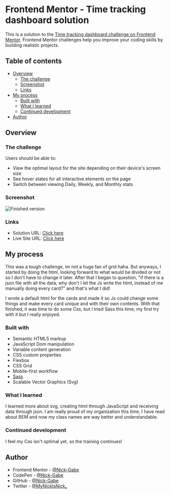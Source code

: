 # Frontend Mentor - Time tracking dashboard solution

This is a solution to the [Time tracking dashboard challenge on Frontend Mentor](https://www.frontendmentor.io/challenges/time-tracking-dashboard-UIQ7167Jw). Frontend Mentor challenges help you improve your coding skills by building realistic projects. 

## Table of contents

- [Overview](#overview)
  - [The challenge](#the-challenge)
  - [Screenshot](#screenshot)
  - [Links](#links)
- [My process](#my-process)
  - [Built with](#built-with)
  - [What I learned](#what-i-learned)
  - [Continued development](#continued-development)
- [Author](#author)

## Overview

### The challenge

Users should be able to:

- View the optimal layout for the site depending on their device's screen size
- See hover states for all interactive elements on the page
- Switch between viewing Daily, Weekly, and Monthly stats

### Screenshot

![Finished version](./images/finished_screenshot.png)

### Links

- Solution URL: [Click here](https://your-solution-url.com)
- Live Site URL: [Click here](https://nick-gabe.github.io/frontend-timetracking-dashboard/)

## My process

This was a tough challenge, im not a huge fan of grid haha. But anyways, I started by doing the html, looking forward to what would be divided or not so I don't have to change it later. After that I began to question, "if there is a json file with all the data, why don't I let the Js write the html, instead of me manually doing every card?" and that's what I did!

I wrote a default html for the cards and made it so Js could change some things and make every card unique and with their own contents. With that finished, it was time to do some Css, but I tried Sass this time, my first try with it but I really enjoyed.

### Built with

- Semantic HTML5 markup
- JavaScript Dom manipulation
- Variable content generation
- CSS custom properties
- Flexbox
- CSS Grid
- Mobile-first workflow
- [Sass](https://sass-lang.com)
- Scalable Vector Graphics (Svg)

### What I learned

I learned more about svg, creating html through JavaScript and receiving data through json.
I am really proud of my organization this time, I have read about BEM and now my class names are way better and understandable.

### Continued development

I feel my Css isn't optimal yet, so the training continues!

## Author

- Frontend Mentor - [@Nick-Gabe](https://www.frontendmentor.io/profile/Nick-Gabe)
- CodePen - [@Nick-Gabe](https://codepen.io/nick-gabe)
- GitHub - [@Nick-Gabe](https://github.com/Nick-Gabe/)
- Twitter - [@MyNickIsNick_](https://www.twitter.com/MyNickIsNick_)